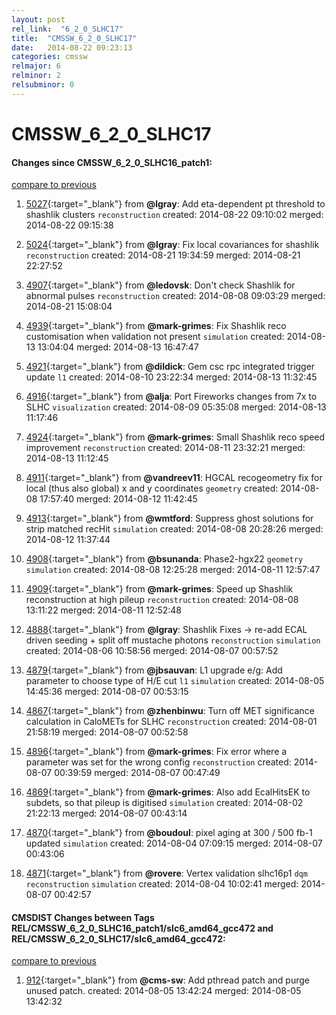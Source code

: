 ```yaml
---
layout: post
rel_link:  "6_2_0_SLHC17"
title:  "CMSSW_6_2_0_SLHC17"
date:   2014-08-22 09:23:13
categories: cmssw
relmajor: 6
relminor: 2
relsubminor: 0
---
```


# CMSSW_6_2_0_SLHC17
#### Changes since CMSSW_6_2_0_SLHC16_patch1:

[compare to previous](https://github.com/cms-sw/cmssw/compare/CMSSW_6_2_0_SLHC16_patch1...CMSSW_6_2_0_SLHC17)



1. [5027](http://github.com/cms-sw/cmssw/pull/5027){:target="_blank"}  from **@lgray**: Add eta-dependent pt threshold to shashlik clusters `reconstruction`  created: 2014-08-22 09:10:02 merged: 2014-08-22 09:15:38

2. [5024](http://github.com/cms-sw/cmssw/pull/5024){:target="_blank"}  from **@lgray**: Fix local covariances for shashlik `reconstruction`  created: 2014-08-21 19:34:59 merged: 2014-08-21 22:27:52

3. [4907](http://github.com/cms-sw/cmssw/pull/4907){:target="_blank"}  from **@ledovsk**: Don't check Shashlik for abnormal pulses  `reconstruction`  created: 2014-08-08 09:03:29 merged: 2014-08-21 15:08:04

4. [4939](http://github.com/cms-sw/cmssw/pull/4939){:target="_blank"}  from **@mark-grimes**: Fix Shashlik reco customisation when validation not present `simulation`  created: 2014-08-13 13:04:04 merged: 2014-08-13 16:47:47

5. [4921](http://github.com/cms-sw/cmssw/pull/4921){:target="_blank"}  from **@dildick**: Gem csc rpc integrated trigger update `l1`  created: 2014-08-10 23:22:34 merged: 2014-08-13 11:32:45

6. [4916](http://github.com/cms-sw/cmssw/pull/4916){:target="_blank"}  from **@alja**: Port Fireworks changes from 7x to SLHC  `visualization`  created: 2014-08-09 05:35:08 merged: 2014-08-13 11:17:46

7. [4924](http://github.com/cms-sw/cmssw/pull/4924){:target="_blank"}  from **@mark-grimes**: Small Shashlik reco speed improvement `reconstruction`  created: 2014-08-11 23:32:21 merged: 2014-08-13 11:12:45

8. [4911](http://github.com/cms-sw/cmssw/pull/4911){:target="_blank"}  from **@vandreev11**: HGCAL recogeometry fix for local (thus also global)  x and y coordinates `geometry`  created: 2014-08-08 17:57:40 merged: 2014-08-12 11:42:45

9. [4913](http://github.com/cms-sw/cmssw/pull/4913){:target="_blank"}  from **@wmtford**: Suppress ghost solutions for strip matched recHit `simulation`  created: 2014-08-08 20:28:26 merged: 2014-08-12 11:37:44

10. [4908](http://github.com/cms-sw/cmssw/pull/4908){:target="_blank"}  from **@bsunanda**: Phase2-hgx22 `geometry`  `simulation`  created: 2014-08-08 12:25:28 merged: 2014-08-11 12:57:47

11. [4909](http://github.com/cms-sw/cmssw/pull/4909){:target="_blank"}  from **@mark-grimes**: Speed up Shashlik reconstruction at high pileup `reconstruction`  created: 2014-08-08 13:11:22 merged: 2014-08-11 12:52:48

12. [4888](http://github.com/cms-sw/cmssw/pull/4888){:target="_blank"}  from **@lgray**: Shashlik Fixes -> re-add ECAL driven seeding + split off mustache photons `reconstruction`  `simulation`  created: 2014-08-06 10:58:56 merged: 2014-08-07 00:57:52

13. [4879](http://github.com/cms-sw/cmssw/pull/4879){:target="_blank"}  from **@jbsauvan**: L1 upgrade e/g: Add parameter to choose type of H/E cut `l1`  `simulation`  created: 2014-08-05 14:45:36 merged: 2014-08-07 00:53:15

14. [4867](http://github.com/cms-sw/cmssw/pull/4867){:target="_blank"}  from **@zhenbinwu**: Turn off MET significance calculation in CaloMETs for SLHC `reconstruction`  created: 2014-08-01 21:58:19 merged: 2014-08-07 00:52:58

15. [4896](http://github.com/cms-sw/cmssw/pull/4896){:target="_blank"}  from **@mark-grimes**: Fix error where a parameter was set for the wrong config `reconstruction`  created: 2014-08-07 00:39:59 merged: 2014-08-07 00:47:49

16. [4869](http://github.com/cms-sw/cmssw/pull/4869){:target="_blank"}  from **@mark-grimes**: Also add EcalHitsEK to subdets, so that pileup is digitised `simulation`  created: 2014-08-02 21:22:13 merged: 2014-08-07 00:43:14

17. [4870](http://github.com/cms-sw/cmssw/pull/4870){:target="_blank"}  from **@boudoul**: pixel aging at  300 / 500 fb-1 updated `simulation`  created: 2014-08-04 07:09:15 merged: 2014-08-07 00:43:06

18. [4871](http://github.com/cms-sw/cmssw/pull/4871){:target="_blank"}  from **@rovere**: Vertex validation slhc16p1 `dqm`  `reconstruction`  `simulation`  created: 2014-08-04 10:02:41 merged: 2014-08-07 00:42:57

#### CMSDIST Changes between Tags REL/CMSSW_6_2_0_SLHC16_patch1/slc6_amd64_gcc472 and REL/CMSSW_6_2_0_SLHC17/slc6_amd64_gcc472:

[compare to previous](https://github.com/cms-sw/cmsdist/compare/REL/CMSSW_6_2_0_SLHC16_patch1/slc6_amd64_gcc472...REL/CMSSW_6_2_0_SLHC17/slc6_amd64_gcc472)



1. [912](http://github.com/cms-sw/cmsdist/pull/912){:target="_blank"}  from **@cms-sw**: Add pthread patch and purge unused patch. created: 2014-08-05 13:42:24 merged: 2014-08-05 13:42:32
